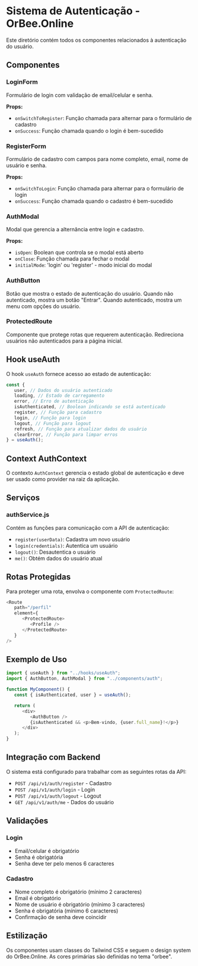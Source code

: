 # Sistema de Autenticação - OrBee.Online

Este diretório contém todos os componentes relacionados à autenticação do usuário.

## Componentes

### LoginForm

Formulário de login com validação de email/celular e senha.

**Props:**

- `onSwitchToRegister`: Função chamada para alternar para o formulário de cadastro
- `onSuccess`: Função chamada quando o login é bem-sucedido

### RegisterForm

Formulário de cadastro com campos para nome completo, email, nome de usuário e senha.

**Props:**

- `onSwitchToLogin`: Função chamada para alternar para o formulário de login
- `onSuccess`: Função chamada quando o cadastro é bem-sucedido

### AuthModal

Modal que gerencia a alternância entre login e cadastro.

**Props:**

- `isOpen`: Boolean que controla se o modal está aberto
- `onClose`: Função chamada para fechar o modal
- `initialMode`: 'login' ou 'register' - modo inicial do modal

### AuthButton

Botão que mostra o estado de autenticação do usuário. Quando não autenticado, mostra um botão "Entrar". Quando autenticado, mostra um menu com opções do usuário.

### ProtectedRoute

Componente que protege rotas que requerem autenticação. Redireciona usuários não autenticados para a página inicial.

## Hook useAuth

O hook `useAuth` fornece acesso ao estado de autenticação:

```javascript
const {
   user, // Dados do usuário autenticado
   loading, // Estado de carregamento
   error, // Erro de autenticação
   isAuthenticated, // Boolean indicando se está autenticado
   register, // Função para cadastro
   login, // Função para login
   logout, // Função para logout
   refresh, // Função para atualizar dados do usuário
   clearError, // Função para limpar erros
} = useAuth();
```

## Context AuthContext

O contexto `AuthContext` gerencia o estado global de autenticação e deve ser usado como provider na raiz da aplicação.

## Serviços

### authService.js

Contém as funções para comunicação com a API de autenticação:

- `register(userData)`: Cadastra um novo usuário
- `login(credentials)`: Autentica um usuário
- `logout()`: Desautentica o usuário
- `me()`: Obtém dados do usuário atual

## Rotas Protegidas

Para proteger uma rota, envolva o componente com `ProtectedRoute`:

```javascript
<Route
   path="/perfil"
   element={
      <ProtectedRoute>
         <Profile />
      </ProtectedRoute>
   }
/>
```

## Exemplo de Uso

```javascript
import { useAuth } from "../hooks/useAuth";
import { AuthButton, AuthModal } from "../components/auth";

function MyComponent() {
   const { isAuthenticated, user } = useAuth();

   return (
      <div>
         <AuthButton />
         {isAuthenticated && <p>Bem-vindo, {user.full_name}!</p>}
      </div>
   );
}
```

## Integração com Backend

O sistema está configurado para trabalhar com as seguintes rotas da API:

- `POST /api/v1/auth/register` - Cadastro
- `POST /api/v1/auth/login` - Login
- `POST /api/v1/auth/logout` - Logout
- `GET /api/v1/auth/me` - Dados do usuário

## Validações

### Login

- Email/celular é obrigatório
- Senha é obrigatória
- Senha deve ter pelo menos 6 caracteres

### Cadastro

- Nome completo é obrigatório (mínimo 2 caracteres)
- Email é obrigatório
- Nome de usuário é obrigatório (mínimo 3 caracteres)
- Senha é obrigatória (mínimo 6 caracteres)
- Confirmação de senha deve coincidir

## Estilização

Os componentes usam classes do Tailwind CSS e seguem o design system do OrBee.Online. As cores primárias são definidas no tema "orbee".
